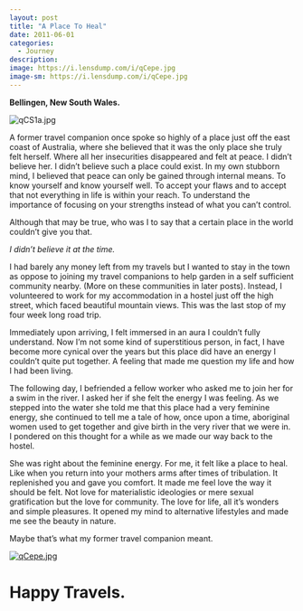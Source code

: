 ```yaml
---
layout: post
title: "A Place To Heal"
date: 2011-06-01
categories:
  - Journey
description: 
image: https://i.lensdump.com/i/qCepe.jpg
image-sm: https://i.lensdump.com/i/qCepe.jpg
---
```


**Bellingen, New South Wales.**

![qCS1a.jpg](https://i.lensdump.com/i/qCS1a.jpg)

A former travel companion once spoke so highly of a place just off the east coast of Australia, where she believed that it was the only place she truly felt herself. Where all her insecurities disappeared and felt at peace. I didn’t believe her. I didn’t believe such a place could exist. In my own stubborn mind, I believed that peace can only be gained through internal means. To know yourself and know yourself well. To accept your flaws and to accept that not everything in life is within your reach. To understand the importance of focusing on your strengths instead of what you can’t control.

Although that may be true, who was I to say that a certain place in the world couldn’t give you that.

*I didn’t believe it at the time.*

I had barely any money left from my travels but I wanted to stay in the town as oppose to joining my travel companions to help garden in a self sufficient community nearby. (More on these communities in later posts). Instead, I volunteered to work for my accommodation in a hostel just off the high street, which faced beautiful mountain views. This was the last stop of my four week long road trip.

Immediately upon arriving, I felt immersed in an aura I couldn’t fully understand. Now I’m not some kind of superstitious person, in fact, I have become more cynical over the years but this place did have an energy I couldn’t quite put together. A feeling that made me question my life and how I had been living.

The following day, I befriended a fellow worker who asked me to join her for a swim in the river. I asked her if she felt the energy I was feeling. As we stepped into the water she told me that this place had a very feminine energy, she continued to tell me a tale of how, once upon a time, aboriginal women used to get together and give birth in the very river that we were in. I pondered on this thought for a while as we made our way back to the hostel.

She was right about the feminine energy. For me, it felt like a place to heal. Like when you return into your mothers arms after times of tribulation. It replenished you and gave you comfort. It made me feel love the way it should be felt. Not love for materialistic ideologies or mere sexual gratification but the love for community. The love for life, all it’s wonders and simple pleasures. It opened my mind to alternative lifestyles and made me see the beauty in nature. 

Maybe that’s what my former travel companion meant.

[![qCepe.jpg](https://i.lensdump.com/i/qCepe.jpg)](https://lensdump.com/i/qCepe)

# Happy Travels.
